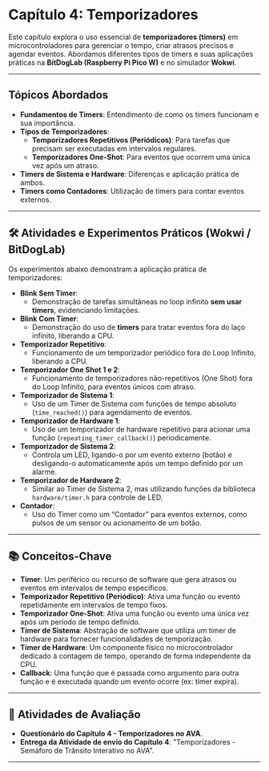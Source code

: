 # Capítulo 4: Temporizadores

Este capítulo explora o uso essencial de **temporizadores (timers)** em microcontroladores para gerenciar o tempo, criar atrasos precisos e agendar eventos. Abordamos diferentes tipos de timers e suas aplicações práticas na **BitDogLab (Raspberry Pi Pico W)** e no simulador **Wokwi**.

---

## Tópicos Abordados

* **Fundamentos de Timers**: Entendimento de como os timers funcionam e sua importância.
* **Tipos de Temporizadores**:
    * **Temporizadores Repetitivos (Periódicos)**: Para tarefas que precisam ser executadas em intervalos regulares.
    * **Temporizadores One-Shot**: Para eventos que ocorrem uma única vez após um atraso.
* **Timers de Sistema e Hardware**: Diferenças e aplicação prática de ambos.
* **Timers como Contadores**: Utilização de timers para contar eventos externos.

---

## 🛠️ Atividades e Experimentos Práticos (Wokwi / BitDogLab)

Os experimentos abaixo demonstram a aplicação prática de temporizadores:

* **Blink Sem Timer**:
    * Demonstração de tarefas simultâneas no loop infinito **sem usar timers**, evidenciando limitações.
* **Blink Com Timer**:
    * Demonstração do uso de **timers** para tratar eventos fora do laço infinito, liberando a CPU.
* **Temporizador Repetitivo**:
    * Funcionamento de um temporizador periódico fora do Loop Infinito, liberando a CPU.
* **Temporizador One Shot 1 e 2**:
    * Funcionamento de temporizadores não-repetitivos (One Shot) fora do Loop Infinito, para eventos únicos com atraso.
* **Temporizador de Sistema 1**:
    * Uso de um Timer de Sistema com funções de tempo absoluto (`time_reached()`) para agendamento de eventos.
* **Temporizador de Hardware 1**:
    * Uso de um temporizador de hardware repetitivo para acionar uma função (`repeating_timer_callback()`) periodicamente.
* **Temporizador de Sistema 2**:
    * Controla um LED, ligando-o por um evento externo (botão) e desligando-o automaticamente após um tempo definido por um alarme.
* **Temporizador de Hardware 2**:
    * Similar ao Timer de Sistema 2, mas utilizando funções da biblioteca `hardware/timer.h` para controle de LED.
* **Contador**:
    * Uso do Timer como um “Contador” para eventos externos, como pulsos de um sensor ou acionamento de um botão.

---

## 📚 Conceitos-Chave

* **Timer**: Um periférico ou recurso de software que gera atrasos ou eventos em intervalos de tempo específicos.
* **Temporizador Repetitivo (Periódico)**: Ativa uma função ou evento repetidamente em intervalos de tempo fixos.
* **Temporizador One-Shot**: Ativa uma função ou evento uma única vez após um período de tempo definido.
* **Timer de Sistema**: Abstração de software que utiliza um timer de hardware para fornecer funcionalidades de temporização.
* **Timer de Hardware**: Um componente físico no microcontrolador dedicado à contagem de tempo, operando de forma independente da CPU.
* **Callback**: Uma função que é passada como argumento para outra função e é executada quando um evento ocorre (ex: timer expira).

---

## 📝 Atividades de Avaliação

* **Questionário do Capítulo 4 - Temporizadores no AVA**.
* **Entrega da Atividade de envio do Capítulo 4**: "Temporizadores - Semáforo de Trânsito Interativo no AVA".

---